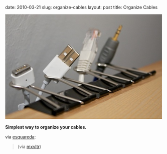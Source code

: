 date: 2010-03-21
slug: organize-cables
layout: post
title: Organize Cables


<a href="http://lifehacking.nl/kantoor-tips/nooit-meer-je-usb-kabel-achter-het-bureau-verliezen-voor-e1/"><img src="/static/tumblr_files/tumblr_kzmxcoQ7tK1qa3l8ko1_500.jpg"/></a><br/><p><strong>Simplest way to organize your cables.</strong></p>

<p>via <a href="http://esquareda.tumblr.com/post/463563575/via-mxvltr" target="_blank">esquareda</a>:</p>

<blockquote>

<p>(via <a href="http://mxvltr.tumblr.com/" target="_blank">mxvltr</a>)</p>

</blockquote>
